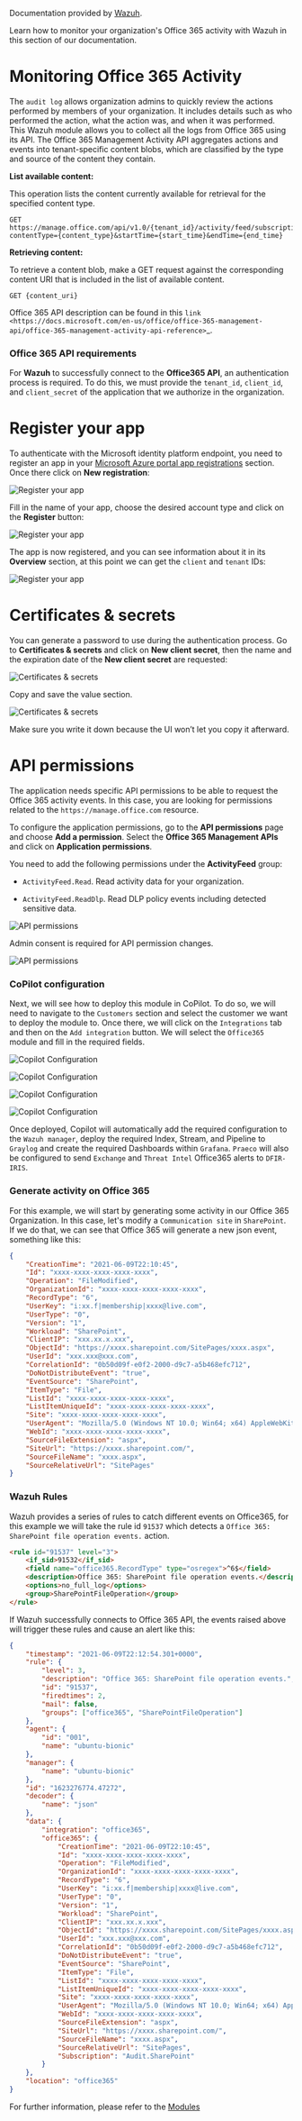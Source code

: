 Documentation provided by [Wazuh](https://documentation.wazuh.com/current/cloud-security/office365/monitoring-office365-activity.html).

Learn how to monitor your organization's Office 365 activity with Wazuh in this section of our documentation.

# Monitoring Office 365 Activity

The `audit log` allows organization admins to quickly review the actions performed by members of your organization. It includes details such as who performed the action, what the action was, and when it was performed.
This Wazuh module allows you to collect all the logs from Office 365 using its API. The Office 365 Management Activity API aggregates actions and events into tenant-specific content blobs, which are classified by the type and source of the content they contain.

**List available content:**

This operation lists the content currently available for retrieval for the specified content type.

    GET https://manage.office.com/api/v1.0/{tenant_id}/activity/feed/subscriptions/content?contentType={content_type}&startTime={start_time}&endTime={end_time}

**Retrieving content:**

To retrieve a content blob, make a GET request against the corresponding content URI that is included in the list of available content.

    GET {content_uri}

Office 365 API description can be found in this `link <https://docs.microsoft.com/en-us/office/office-365-management-api/office-365-management-activity-api-reference>`\_.

### Office 365 API requirements

For **Wazuh** to successfully connect to the **Office365 API**, an authentication process is required. To do this, we must provide the `tenant_id`, `client_id`, and `client_secret` of the application that we authorize in the organization.

# Register your app

To authenticate with the Microsoft identity platform endpoint, you need to register an app in your [Microsoft Azure portal app registrations](https://portal.azure.com/#blade/Microsoft_AAD_RegisteredApps/ApplicationsListBlade) section. Once there click on **New registration**:

![Register your app](/src/assets/images/office365/0-azure-app-new-registration.png)

Fill in the name of your app, choose the desired account type and click on the **Register** button:

![Register your app](/src/assets/images/office365/1-azure-wazuh-app-register-application.png)

The app is now registered, and you can see information about it in its **Overview** section, at this point we can get the `client` and `tenant` IDs:

![Register your app](/src/assets/images/office365/2-azure-wazuh-app-overview.png)

# Certificates & secrets

You can generate a password to use during the authentication process. Go to **Certificates & secrets** and click on **New client secret**,
then the name and the expiration date of the **New client secret** are requested:

![Certificates & secrets](/src/assets/images/office365/3-azure-wazuh-app-create-password.png)

Copy and save the value section.

![Certificates & secrets](/src/assets/images/office365/3-azure-wazuh-app-create-password-copy-value.png)

Make sure you write it down because the UI won’t let you copy it afterward.

# API permissions

The application needs specific API permissions to be able to request the Office 365 activity events. In this case, you are looking for permissions related to the `https://manage.office.com` resource.

To configure the application permissions, go to the **API permissions** page and choose **Add a permission**. Select the **Office 365 Management APIs** and click on **Application permissions**.

You need to add the following permissions under the **ActivityFeed** group:

-   `ActivityFeed.Read`. Read activity data for your organization.

-   `ActivityFeed.ReadDlp`. Read DLP policy events including detected sensitive data.

![API permissions](/src/assets/images/office365/4-azure-wazuh-app-configure-permissions.png)

Admin consent is required for API permission changes.

![API permissions](/src/assets/images/office365/4-azure-wazuh-app-configure-permissions-admin-consent.png)

### CoPilot configuration

Next, we will see how to deploy this module in CoPilot. To do so, we will need to navigate to the `Customers` section and select the customer we want to deploy the module to. Once there, we will click on the `Integrations` tab and then on the `Add integration` button. We will select the `Office365` module and fill in the required fields.

![Copilot Configuration](/src/assets/images/office365/copilot_config_customer_details.PNG)

![Copilot Configuration](/src/assets/images/office365/copilot_config_customer_integration.PNG)

![Copilot Configuration](/src/assets/images/office365/copilot_config_customer_integration_config.PNG)

![Copilot Configuration](/src/assets/images/office365/copilot_config_customer_integration_auth.PNG)

Once deployed, Copilot will automatically add the required configuration to the `Wazuh manager`, deploy the required Index, Stream, and Pipeline to `Graylog` and create the required Dashboards within `Grafana`. `Praeco` will also be configured to send `Exchange` and `Threat Intel` Office365 alerts to `DFIR-IRIS`.

### Generate activity on Office 365

For this example, we will start by generating some activity in our Office 365 Organization. In this case, let's modify a `Communication site` in `SharePoint`. If we do that, we can see that Office 365 will generate a new json event, something like this:

```json
{
	"CreationTime": "2021-06-09T22:10:45",
	"Id": "xxxx-xxxx-xxxx-xxxx-xxxx",
	"Operation": "FileModified",
	"OrganizationId": "xxxx-xxxx-xxxx-xxxx-xxxx",
	"RecordType": "6",
	"UserKey": "i:xx.f|membership|xxxx@live.com",
	"UserType": "0",
	"Version": "1",
	"Workload": "SharePoint",
	"ClientIP": "xxx.xx.x.xxx",
	"ObjectId": "https://xxxx.sharepoint.com/SitePages/xxxx.aspx",
	"UserId": "xxx.xxx@xxx.com",
	"CorrelationId": "0b50d09f-e0f2-2000-d9c7-a5b468efc712",
	"DoNotDistributeEvent": "true",
	"EventSource": "SharePoint",
	"ItemType": "File",
	"ListId": "xxxx-xxxx-xxxx-xxxx-xxxx",
	"ListItemUniqueId": "xxxx-xxxx-xxxx-xxxx-xxxx",
	"Site": "xxxx-xxxx-xxxx-xxxx-xxxx",
	"UserAgent": "Mozilla/5.0 (Windows NT 10.0; Win64; x64) AppleWebKit/537.36 (KHTML, like Gecko) Chrome/91.0.4472.77 Safari/537.36",
	"WebId": "xxxx-xxxx-xxxx-xxxx-xxxx",
	"SourceFileExtension": "aspx",
	"SiteUrl": "https://xxxx.sharepoint.com/",
	"SourceFileName": "xxxx.aspx",
	"SourceRelativeUrl": "SitePages"
}
```

### Wazuh Rules

Wazuh provides a series of rules to catch different events on Office365, for this example we will take the rule id `91537` which detects a `Office 365: SharePoint file operation events.` action.

```html
<rule id="91537" level="3">
	<if_sid>91532</if_sid>
	<field name="office365.RecordType" type="osregex">^6$</field>
	<description>Office 365: SharePoint file operation events.</description>
	<options>no_full_log</options>
	<group>SharePointFileOperation</group>
</rule>
```

If Wazuh successfully connects to Office 365 API, the events raised above will trigger these rules and cause an alert like this:

```json
{
	"timestamp": "2021-06-09T22:12:54.301+0000",
	"rule": {
		"level": 3,
		"description": "Office 365: SharePoint file operation events.",
		"id": "91537",
		"firedtimes": 2,
		"mail": false,
		"groups": ["office365", "SharePointFileOperation"]
	},
	"agent": {
		"id": "001",
		"name": "ubuntu-bionic"
	},
	"manager": {
		"name": "ubuntu-bionic"
	},
	"id": "1623276774.47272",
	"decoder": {
		"name": "json"
	},
	"data": {
		"integration": "office365",
		"office365": {
			"CreationTime": "2021-06-09T22:10:45",
			"Id": "xxxx-xxxx-xxxx-xxxx-xxxx",
			"Operation": "FileModified",
			"OrganizationId": "xxxx-xxxx-xxxx-xxxx-xxxx",
			"RecordType": "6",
			"UserKey": "i:xx.f|membership|xxxx@live.com",
			"UserType": "0",
			"Version": "1",
			"Workload": "SharePoint",
			"ClientIP": "xxx.xx.x.xxx",
			"ObjectId": "https://xxxx.sharepoint.com/SitePages/xxxx.aspx",
			"UserId": "xxx.xxx@xxx.com",
			"CorrelationId": "0b50d09f-e0f2-2000-d9c7-a5b468efc712",
			"DoNotDistributeEvent": "true",
			"EventSource": "SharePoint",
			"ItemType": "File",
			"ListId": "xxxx-xxxx-xxxx-xxxx-xxxx",
			"ListItemUniqueId": "xxxx-xxxx-xxxx-xxxx-xxxx",
			"Site": "xxxx-xxxx-xxxx-xxxx-xxxx",
			"UserAgent": "Mozilla/5.0 (Windows NT 10.0; Win64; x64) AppleWebKit/537.36 (KHTML, like Gecko) Chrome/91.0.4472.77 Safari/537.36",
			"WebId": "xxxx-xxxx-xxxx-xxxx-xxxx",
			"SourceFileExtension": "aspx",
			"SiteUrl": "https://xxxx.sharepoint.com/",
			"SourceFileName": "xxxx.aspx",
			"SourceRelativeUrl": "SitePages",
			"Subscription": "Audit.SharePoint"
		}
	},
	"location": "office365"
}
```

For further information, please refer to the [Modules](https://documentation.wazuh.com/current/user-manual/wazuh-dashboard/settings.html#modules)
